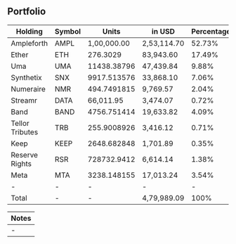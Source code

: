 ## Portfolio

| Holding         | Symbol | Units       | in USD      | Percentage |
|-----------------|--------|-------------|-------------|------------|
| Ampleforth      | AMPL   | 1,00,000.00 | 2,53,114.70 | 52.73%     |
| Ether           | ETH    | 276.3029    | 83,943.60   | 17.49%     |
| Uma             | UMA    | 11438.38796 | 47,439.84   | 9.88%      |
| Synthetix       | SNX    | 9917.513576 | 33,868.10   | 7.06%      |
| Numeraire       | NMR    | 494.7491815 | 9,769.57    | 2.04%      |
| Streamr         | DATA   | 66,011.95   | 3,474.07    | 0.72%      |
| Band            | BAND   | 4756.751414 | 19,633.82   | 4.09%      |
| Tellor Tributes | TRB    | 255.9008926 | 3,416.12    | 0.71%      |
| Keep            | KEEP   | 2648.682848 | 1,701.89    | 0.35%      |
| Reserve Rights  | RSR    | 728732.9412 | 6,614.14    | 1.38%      |
| Meta            | MTA    | 3238.148155 | 17,013.24   | 3.54%      |
| -               | -      | -           | -           | -          |
| Total           | -      | -           | 4,79,989.09 | 100%       |

|Notes|
|---|
|-|
